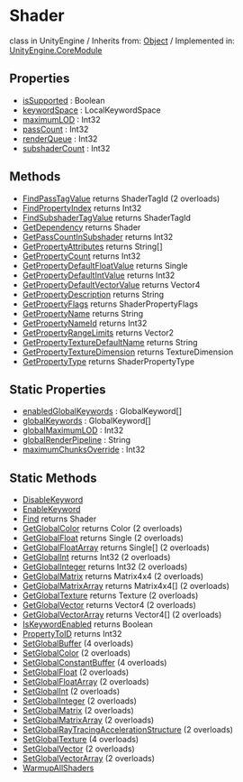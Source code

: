 # Shader
class in UnityEngine
 / Inherits from: <a href="https://docs.unity3d.com/6000.0/Documentation/ScriptReference/Object.html" target="_blank">Object</a> / Implemented in: <a href="https://docs.unity3d.com/6000.0/Documentation/ScriptReference/UnityEngine.CoreModule.html" target="_blank">UnityEngine.CoreModule</a>
## Properties
- <a href="https://docs.unity3d.com/6000.0/Documentation/ScriptReference/Shader-isSupported.html" target="_blank">isSupported</a> : Boolean
- <a href="https://docs.unity3d.com/6000.0/Documentation/ScriptReference/Shader-keywordSpace.html" target="_blank">keywordSpace</a> : LocalKeywordSpace
- <a href="https://docs.unity3d.com/6000.0/Documentation/ScriptReference/Shader-maximumLOD.html" target="_blank">maximumLOD</a> : Int32
- <a href="https://docs.unity3d.com/6000.0/Documentation/ScriptReference/Shader-passCount.html" target="_blank">passCount</a> : Int32
- <a href="https://docs.unity3d.com/6000.0/Documentation/ScriptReference/Shader-renderQueue.html" target="_blank">renderQueue</a> : Int32
- <a href="https://docs.unity3d.com/6000.0/Documentation/ScriptReference/Shader-subshaderCount.html" target="_blank">subshaderCount</a> : Int32
## Methods
- <a href="https://docs.unity3d.com/6000.0/Documentation/ScriptReference/Shader.FindPassTagValue.html" target="_blank">FindPassTagValue</a> returns ShaderTagId (2 overloads)
- <a href="https://docs.unity3d.com/6000.0/Documentation/ScriptReference/Shader.FindPropertyIndex.html" target="_blank">FindPropertyIndex</a> returns Int32
- <a href="https://docs.unity3d.com/6000.0/Documentation/ScriptReference/Shader.FindSubshaderTagValue.html" target="_blank">FindSubshaderTagValue</a> returns ShaderTagId
- <a href="https://docs.unity3d.com/6000.0/Documentation/ScriptReference/Shader.GetDependency.html" target="_blank">GetDependency</a> returns Shader
- <a href="https://docs.unity3d.com/6000.0/Documentation/ScriptReference/Shader.GetPassCountInSubshader.html" target="_blank">GetPassCountInSubshader</a> returns Int32
- <a href="https://docs.unity3d.com/6000.0/Documentation/ScriptReference/Shader.GetPropertyAttributes.html" target="_blank">GetPropertyAttributes</a> returns String[]
- <a href="https://docs.unity3d.com/6000.0/Documentation/ScriptReference/Shader.GetPropertyCount.html" target="_blank">GetPropertyCount</a> returns Int32
- <a href="https://docs.unity3d.com/6000.0/Documentation/ScriptReference/Shader.GetPropertyDefaultFloatValue.html" target="_blank">GetPropertyDefaultFloatValue</a> returns Single
- <a href="https://docs.unity3d.com/6000.0/Documentation/ScriptReference/Shader.GetPropertyDefaultIntValue.html" target="_blank">GetPropertyDefaultIntValue</a> returns Int32
- <a href="https://docs.unity3d.com/6000.0/Documentation/ScriptReference/Shader.GetPropertyDefaultVectorValue.html" target="_blank">GetPropertyDefaultVectorValue</a> returns Vector4
- <a href="https://docs.unity3d.com/6000.0/Documentation/ScriptReference/Shader.GetPropertyDescription.html" target="_blank">GetPropertyDescription</a> returns String
- <a href="https://docs.unity3d.com/6000.0/Documentation/ScriptReference/Shader.GetPropertyFlags.html" target="_blank">GetPropertyFlags</a> returns ShaderPropertyFlags
- <a href="https://docs.unity3d.com/6000.0/Documentation/ScriptReference/Shader.GetPropertyName.html" target="_blank">GetPropertyName</a> returns String
- <a href="https://docs.unity3d.com/6000.0/Documentation/ScriptReference/Shader.GetPropertyNameId.html" target="_blank">GetPropertyNameId</a> returns Int32
- <a href="https://docs.unity3d.com/6000.0/Documentation/ScriptReference/Shader.GetPropertyRangeLimits.html" target="_blank">GetPropertyRangeLimits</a> returns Vector2
- <a href="https://docs.unity3d.com/6000.0/Documentation/ScriptReference/Shader.GetPropertyTextureDefaultName.html" target="_blank">GetPropertyTextureDefaultName</a> returns String
- <a href="https://docs.unity3d.com/6000.0/Documentation/ScriptReference/Shader.GetPropertyTextureDimension.html" target="_blank">GetPropertyTextureDimension</a> returns TextureDimension
- <a href="https://docs.unity3d.com/6000.0/Documentation/ScriptReference/Shader.GetPropertyType.html" target="_blank">GetPropertyType</a> returns ShaderPropertyType
## Static Properties
- <a href="https://docs.unity3d.com/6000.0/Documentation/ScriptReference/Shader-enabledGlobalKeywords.html" target="_blank">enabledGlobalKeywords</a> : GlobalKeyword[]
- <a href="https://docs.unity3d.com/6000.0/Documentation/ScriptReference/Shader-globalKeywords.html" target="_blank">globalKeywords</a> : GlobalKeyword[]
- <a href="https://docs.unity3d.com/6000.0/Documentation/ScriptReference/Shader-globalMaximumLOD.html" target="_blank">globalMaximumLOD</a> : Int32
- <a href="https://docs.unity3d.com/6000.0/Documentation/ScriptReference/Shader-globalRenderPipeline.html" target="_blank">globalRenderPipeline</a> : String
- <a href="https://docs.unity3d.com/6000.0/Documentation/ScriptReference/Shader-maximumChunksOverride.html" target="_blank">maximumChunksOverride</a> : Int32
## Static Methods
- <a href="https://docs.unity3d.com/6000.0/Documentation/ScriptReference/Shader.DisableKeyword.html" target="_blank">DisableKeyword</a>
- <a href="https://docs.unity3d.com/6000.0/Documentation/ScriptReference/Shader.EnableKeyword.html" target="_blank">EnableKeyword</a>
- <a href="https://docs.unity3d.com/6000.0/Documentation/ScriptReference/Shader.Find.html" target="_blank">Find</a> returns Shader
- <a href="https://docs.unity3d.com/6000.0/Documentation/ScriptReference/Shader.GetGlobalColor.html" target="_blank">GetGlobalColor</a> returns Color (2 overloads)
- <a href="https://docs.unity3d.com/6000.0/Documentation/ScriptReference/Shader.GetGlobalFloat.html" target="_blank">GetGlobalFloat</a> returns Single (2 overloads)
- <a href="https://docs.unity3d.com/6000.0/Documentation/ScriptReference/Shader.GetGlobalFloatArray.html" target="_blank">GetGlobalFloatArray</a> returns Single[] (2 overloads)
- <a href="https://docs.unity3d.com/6000.0/Documentation/ScriptReference/Shader.GetGlobalInt.html" target="_blank">GetGlobalInt</a> returns Int32 (2 overloads)
- <a href="https://docs.unity3d.com/6000.0/Documentation/ScriptReference/Shader.GetGlobalInteger.html" target="_blank">GetGlobalInteger</a> returns Int32 (2 overloads)
- <a href="https://docs.unity3d.com/6000.0/Documentation/ScriptReference/Shader.GetGlobalMatrix.html" target="_blank">GetGlobalMatrix</a> returns Matrix4x4 (2 overloads)
- <a href="https://docs.unity3d.com/6000.0/Documentation/ScriptReference/Shader.GetGlobalMatrixArray.html" target="_blank">GetGlobalMatrixArray</a> returns Matrix4x4[] (2 overloads)
- <a href="https://docs.unity3d.com/6000.0/Documentation/ScriptReference/Shader.GetGlobalTexture.html" target="_blank">GetGlobalTexture</a> returns Texture (2 overloads)
- <a href="https://docs.unity3d.com/6000.0/Documentation/ScriptReference/Shader.GetGlobalVector.html" target="_blank">GetGlobalVector</a> returns Vector4 (2 overloads)
- <a href="https://docs.unity3d.com/6000.0/Documentation/ScriptReference/Shader.GetGlobalVectorArray.html" target="_blank">GetGlobalVectorArray</a> returns Vector4[] (2 overloads)
- <a href="https://docs.unity3d.com/6000.0/Documentation/ScriptReference/Shader.IsKeywordEnabled.html" target="_blank">IsKeywordEnabled</a> returns Boolean
- <a href="https://docs.unity3d.com/6000.0/Documentation/ScriptReference/Shader.PropertyToID.html" target="_blank">PropertyToID</a> returns Int32
- <a href="https://docs.unity3d.com/6000.0/Documentation/ScriptReference/Shader.SetGlobalBuffer.html" target="_blank">SetGlobalBuffer</a> (4 overloads)
- <a href="https://docs.unity3d.com/6000.0/Documentation/ScriptReference/Shader.SetGlobalColor.html" target="_blank">SetGlobalColor</a> (2 overloads)
- <a href="https://docs.unity3d.com/6000.0/Documentation/ScriptReference/Shader.SetGlobalConstantBuffer.html" target="_blank">SetGlobalConstantBuffer</a> (4 overloads)
- <a href="https://docs.unity3d.com/6000.0/Documentation/ScriptReference/Shader.SetGlobalFloat.html" target="_blank">SetGlobalFloat</a> (2 overloads)
- <a href="https://docs.unity3d.com/6000.0/Documentation/ScriptReference/Shader.SetGlobalFloatArray.html" target="_blank">SetGlobalFloatArray</a> (2 overloads)
- <a href="https://docs.unity3d.com/6000.0/Documentation/ScriptReference/Shader.SetGlobalInt.html" target="_blank">SetGlobalInt</a> (2 overloads)
- <a href="https://docs.unity3d.com/6000.0/Documentation/ScriptReference/Shader.SetGlobalInteger.html" target="_blank">SetGlobalInteger</a> (2 overloads)
- <a href="https://docs.unity3d.com/6000.0/Documentation/ScriptReference/Shader.SetGlobalMatrix.html" target="_blank">SetGlobalMatrix</a> (2 overloads)
- <a href="https://docs.unity3d.com/6000.0/Documentation/ScriptReference/Shader.SetGlobalMatrixArray.html" target="_blank">SetGlobalMatrixArray</a> (2 overloads)
- <a href="https://docs.unity3d.com/6000.0/Documentation/ScriptReference/Shader.SetGlobalRayTracingAccelerationStructure.html" target="_blank">SetGlobalRayTracingAccelerationStructure</a> (2 overloads)
- <a href="https://docs.unity3d.com/6000.0/Documentation/ScriptReference/Shader.SetGlobalTexture.html" target="_blank">SetGlobalTexture</a> (4 overloads)
- <a href="https://docs.unity3d.com/6000.0/Documentation/ScriptReference/Shader.SetGlobalVector.html" target="_blank">SetGlobalVector</a> (2 overloads)
- <a href="https://docs.unity3d.com/6000.0/Documentation/ScriptReference/Shader.SetGlobalVectorArray.html" target="_blank">SetGlobalVectorArray</a> (2 overloads)
- <a href="https://docs.unity3d.com/6000.0/Documentation/ScriptReference/Shader.WarmupAllShaders.html" target="_blank">WarmupAllShaders</a>
